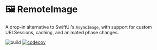 # 🖼️ RemoteImage
A drop-in alternative to SwiftUI's `AsyncImage`, with support for custom URLSessions, caching, and animated phase changes.

![build](https://github.com/bdbergeron/remoteimage/actions/workflows/build-and-test.yml/badge.svg)
[![codecov](https://codecov.io/gh/bdbergeron/remoteimage/graph/badge.svg?token=1PYkoRXex8)](https://codecov.io/gh/bdbergeron/remoteimage)
